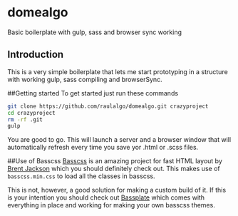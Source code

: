 # domealgo
Basic boilerplate with gulp, sass and browser sync working

## Introduction
This is a very simple boilerplate that lets me start prototyping in a structure with working gulp, sass compiling and browserSync.

##Getting started
To get started just run these commands

``` bash
git clone https://github.com/raulalgo/domealgo.git crazyproject
cd crazyproject
rm -rf .git
gulp
```

You are good to go. This will launch a server and a browser window that will automatically refresh every time you save yor .html or .scss files.

##Use of Basscss
[Basscss](http://www.basscss.com/) is an amazing project for fast HTML layout by [Brent Jackson](http://jxnblk.com/) which you should definitely check out. This makes use of `basscss.min.css` to load all the classes in basscss. 

This is not, however, a good solution for making a custom build of it. If this is your intention you should check out [Bassplate](https://github.com/basscss/bassplate) which comes with everything in place and working for making your own basscss themes.
